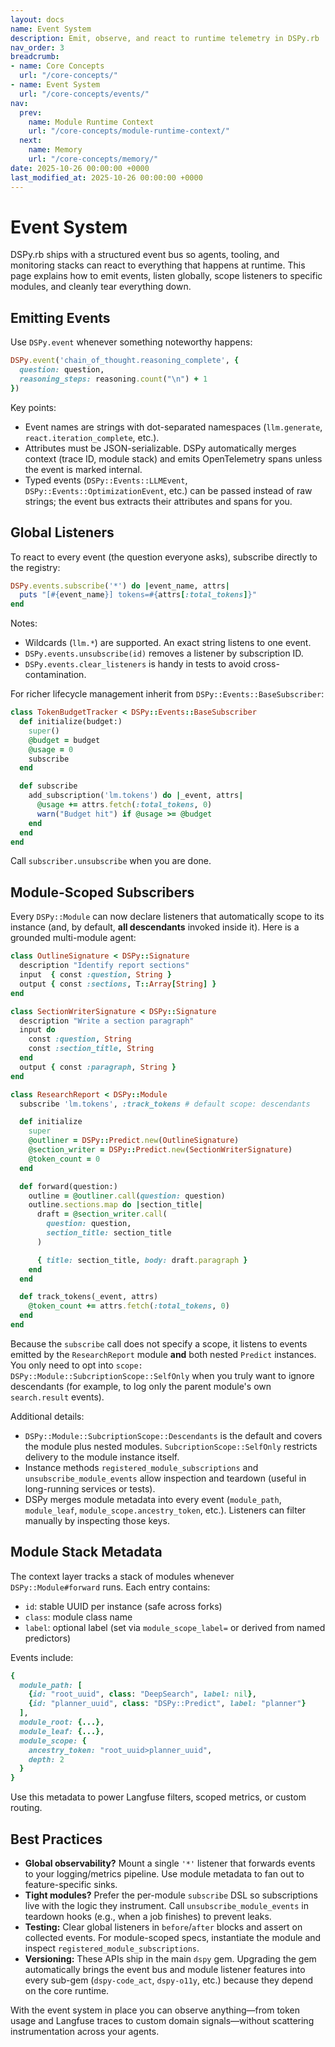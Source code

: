 ```yaml
---
layout: docs
name: Event System
description: Emit, observe, and react to runtime telemetry in DSPy.rb
nav_order: 3
breadcrumb:
- name: Core Concepts
  url: "/core-concepts/"
- name: Event System
  url: "/core-concepts/events/"
nav:
  prev:
    name: Module Runtime Context
    url: "/core-concepts/module-runtime-context/"
  next:
    name: Memory
    url: "/core-concepts/memory/"
date: 2025-10-26 00:00:00 +0000
last_modified_at: 2025-10-26 00:00:00 +0000
---
```

# Event System

DSPy.rb ships with a structured event bus so agents, tooling, and monitoring stacks can react to everything that happens at runtime. This page explains how to emit events, listen globally, scope listeners to specific modules, and cleanly tear everything down.

## Emitting Events

Use `DSPy.event` whenever something noteworthy happens:

```ruby
DSPy.event('chain_of_thought.reasoning_complete', {
  question: question,
  reasoning_steps: reasoning.count("\n") + 1
})
```

Key points:

- Event names are strings with dot-separated namespaces (`llm.generate`, `react.iteration_complete`, etc.).
- Attributes must be JSON-serializable. DSPy automatically merges context (trace ID, module stack) and emits OpenTelemetry spans unless the event is marked internal.
- Typed events (`DSPy::Events::LLMEvent`, `DSPy::Events::OptimizationEvent`, etc.) can be passed instead of raw strings; the event bus extracts their attributes and spans for you.

## Global Listeners

To react to every event (the question everyone asks), subscribe directly to the registry:

```ruby
DSPy.events.subscribe('*') do |event_name, attrs|
  puts "[#{event_name}] tokens=#{attrs[:total_tokens]}"
end
```

Notes:

- Wildcards (`llm.*`) are supported. An exact string listens to one event.
- `DSPy.events.unsubscribe(id)` removes a listener by subscription ID.
- `DSPy.events.clear_listeners` is handy in tests to avoid cross-contamination.

For richer lifecycle management inherit from `DSPy::Events::BaseSubscriber`:

```ruby
class TokenBudgetTracker < DSPy::Events::BaseSubscriber
  def initialize(budget:)
    super()
    @budget = budget
    @usage = 0
    subscribe
  end

  def subscribe
    add_subscription('lm.tokens') do |_event, attrs|
      @usage += attrs.fetch(:total_tokens, 0)
      warn("Budget hit") if @usage >= @budget
    end
  end
end
```

Call `subscriber.unsubscribe` when you are done.

## Module-Scoped Subscribers

Every `DSPy::Module` can now declare listeners that automatically scope to its instance (and, by default, **all descendants** invoked inside it). Here is a grounded multi-module agent:

```ruby
class OutlineSignature < DSPy::Signature
  description "Identify report sections"
  input  { const :question, String }
  output { const :sections, T::Array[String] }
end

class SectionWriterSignature < DSPy::Signature
  description "Write a section paragraph"
  input do
    const :question, String
    const :section_title, String
  end
  output { const :paragraph, String }
end

class ResearchReport < DSPy::Module
  subscribe 'lm.tokens', :track_tokens # default scope: descendants

  def initialize
    super
    @outliner = DSPy::Predict.new(OutlineSignature)
    @section_writer = DSPy::Predict.new(SectionWriterSignature)
    @token_count = 0
  end

  def forward(question:)
    outline = @outliner.call(question: question)
    outline.sections.map do |section_title|
      draft = @section_writer.call(
        question: question,
        section_title: section_title
      )

      { title: section_title, body: draft.paragraph }
    end
  end

  def track_tokens(_event, attrs)
    @token_count += attrs.fetch(:total_tokens, 0)
  end
end
```

Because the `subscribe` call does not specify a scope, it listens to events emitted by the `ResearchReport` module **and** both nested `Predict` instances. You only need to opt into `scope: DSPy::Module::SubcriptionScope::SelfOnly` when you truly want to ignore descendants (for example, to log only the parent module's own `search.result` events).

Additional details:

- `DSPy::Module::SubcriptionScope::Descendants` is the default and covers the module plus nested modules. `SubcriptionScope::SelfOnly` restricts delivery to the module instance itself.
- Instance methods `registered_module_subscriptions` and `unsubscribe_module_events` allow inspection and teardown (useful in long-running services or tests).
- DSPy merges module metadata into every event (`module_path`, `module_leaf`, `module_scope.ancestry_token`, etc.). Listeners can filter manually by inspecting those keys.

## Module Stack Metadata

The context layer tracks a stack of modules whenever `DSPy::Module#forward` runs. Each entry contains:

- `id`: stable UUID per instance (safe across forks)
- `class`: module class name
- `label`: optional label (set via `module_scope_label=` or derived from named predictors)

Events include:

```ruby
{
  module_path: [
    {id: "root_uuid", class: "DeepSearch", label: nil},
    {id: "planner_uuid", class: "DSPy::Predict", label: "planner"}
  ],
  module_root: {...},
  module_leaf: {...},
  module_scope: {
    ancestry_token: "root_uuid>planner_uuid",
    depth: 2
  }
}
```

Use this metadata to power Langfuse filters, scoped metrics, or custom routing.

## Best Practices

- **Global observability?** Mount a single `'*'` listener that forwards events to your logging/metrics pipeline. Use module metadata to fan out to feature-specific sinks.
- **Tight modules?** Prefer the per-module `subscribe` DSL so subscriptions live with the logic they instrument. Call `unsubscribe_module_events` in teardown hooks (e.g., when a job finishes) to prevent leaks.
- **Testing:** Clear global listeners in `before`/`after` blocks and assert on collected events. For module-scoped specs, instantiate the module and inspect `registered_module_subscriptions`.
- **Versioning:** These APIs ship in the main `dspy` gem. Upgrading the gem automatically brings the event bus and module listener features into every sub-gem (`dspy-code_act`, `dspy-o11y`, etc.) because they depend on the core runtime.

With the event system in place you can observe anything—from token usage and Langfuse traces to custom domain signals—without scattering instrumentation across your agents.
